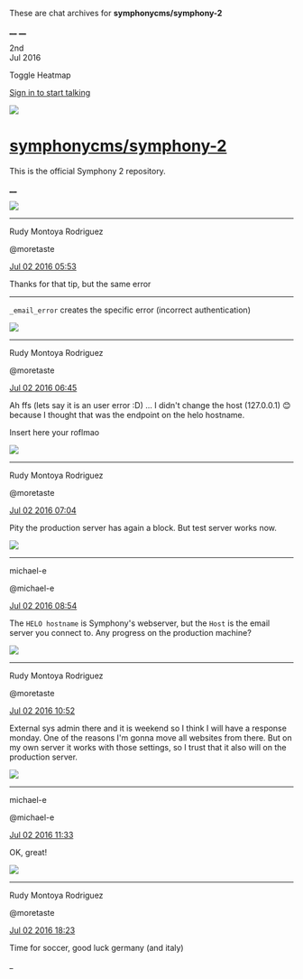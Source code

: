 These are chat archives for **symphonycms/symphony-2**

[__](/symphonycms/symphony-2/archives/2016/07/03)
[__](/symphonycms/symphony-2/archives/2016/07/01)

2nd  
Jul 2016

Toggle Heatmap

[Sign in to start talking](/login?action=login&button=archive-login)

![](https://avatars-02.gitter.im/group/iv/3/57542c45c43b8c601977197e?s=48)

#  [symphonycms/symphony-2](/symphonycms/symphony-2)

This is the official Symphony 2 repository.

[ __ ](/orgs/symphonycms/rooms "More symphonycms rooms" )

![](https://avatars2.githubusercontent.com/u/857982?v=3&s=30)

__ __

Rudy Montoya Rodriguez

@moretaste

[Jul 02 2016
05:53](https://gitter.im/symphonycms/symphony-2?at=577756df6a8f789e4a01320a ""
)

Thanks for that tip, but the same error

__ __

`_email_error` creates the specific error (incorrect authentication)

![](https://avatars2.githubusercontent.com/u/857982?v=3&s=30)

__ __

Rudy Montoya Rodriguez

@moretaste

[Jul 02 2016
06:45](https://gitter.im/symphonycms/symphony-2?at=577763035c023e194f594d95 ""
)

Ah ffs (lets say it is an user error :D) ... I didn't change the host
(127.0.0.1) :blush: because I thought that was the endpoint on the helo
hostname.

Insert here your roflmao

![](https://avatars2.githubusercontent.com/u/857982?v=3&s=30)

__ __

Rudy Montoya Rodriguez

@moretaste

[Jul 02 2016
07:04](https://gitter.im/symphonycms/symphony-2?at=57776782bdf63af92dd932d5 ""
)

Pity the production server has again a block. But test server works now.

![](https://avatars2.githubusercontent.com/u/40072?v=3&s=30)

__ __

michael-e

@michael-e

[Jul 02 2016
08:54](https://gitter.im/symphonycms/symphony-2?at=5777815e26ff03984aa99eea ""
)

The `HELO hostname` is Symphony's webserver, but the `Host` is the email
server you connect to. Any progress on the production machine?

![](https://avatars2.githubusercontent.com/u/857982?v=3&s=30)

__ __

Rudy Montoya Rodriguez

@moretaste

[Jul 02 2016
10:52](https://gitter.im/symphonycms/symphony-2?at=57779d05bdf63af92ddb4e4d ""
)

External sys admin there and it is weekend so I think I will have a response
monday. One of the reasons I'm gonna move all websites from there. But on my
own server it works with those settings, so I trust that it also will on the
production server.

![](https://avatars2.githubusercontent.com/u/40072?v=3&s=30)

__ __

michael-e

@michael-e

[Jul 02 2016
11:33](https://gitter.im/symphonycms/symphony-2?at=5777a68b5c023e194f5bcd7b ""
)

OK, great!

![](https://avatars2.githubusercontent.com/u/857982?v=3&s=30)

__ __

Rudy Montoya Rodriguez

@moretaste

[Jul 02 2016
18:23](https://gitter.im/symphonycms/symphony-2?at=5778069626ff03984ab00415 ""
)

Time for soccer, good luck germany (and italy)

_

